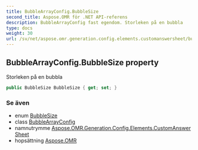 ```yaml
---
title: BubbleArrayConfig.BubbleSize
second_title: Aspose.OMR för .NET API-referens
description: BubbleArrayConfig fast egendom. Storleken på en bubbla
type: docs
weight: 30
url: /sv/net/aspose.omr.generation.config.elements.customanswersheet/bubblearrayconfig/bubblesize/
---
```

## BubbleArrayConfig.BubbleSize property

Storleken på en bubbla

```csharp
public BubbleSize BubbleSize { get; set; }
```

### Se även

* enum [BubbleSize](../../../aspose.omr.generation/bubblesize/)
* class [BubbleArrayConfig](../)
* namnutrymme [Aspose.OMR.Generation.Config.Elements.CustomAnswerSheet](../../bubblearrayconfig/)
* hopsättning [Aspose.OMR](../../../)


